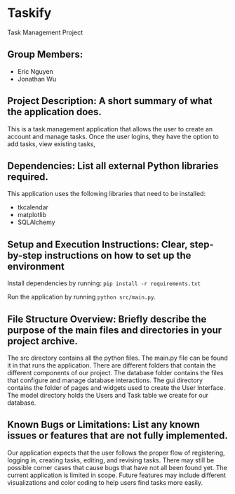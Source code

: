 # Taskify
Task Management Project 

## Group Members:

- Eric Nguyen
- Jonathan Wu

## Project Description: A short summary of what the application does.
This is a task management application that allows the user to create an account and manage tasks.
Once the user logins, they have the option to add tasks, view existing tasks, 

## Dependencies: List all external Python libraries required.
This application uses the following libraries that need to be installed:
- tkcalendar
- matplotlib
- SQLAlchemy

## Setup and Execution Instructions: Clear, step-by-step instructions on how to set up the environment 
Install dependencies by running: `pip install -r requirements.txt`

Run the application by running `python src/main.py`.

## File Structure Overview: Briefly describe the purpose of the main files and directories in your project archive.
The src directory contains all the python files. The main.py file can be found it in that runs the application. 
There are different folders that contain the different components of our project. The database folder contains the files that configure and manage database interactions.
The gui directory contains the folder of pages and widgets used to create the User Interface.
The model directory holds the Users and Task table we create for our database.

## Known Bugs or Limitations: List any known issues or features that are not fully implemented.
Our application expects that the user follows the proper flow of registering, logging in, creating tasks, editing, and revising tasks.
There may still be possible corner cases that cause bugs that have not all been found yet.
The current application is limited in scope. Future features may include different visualizations and color coding to help users find tasks more easily.
